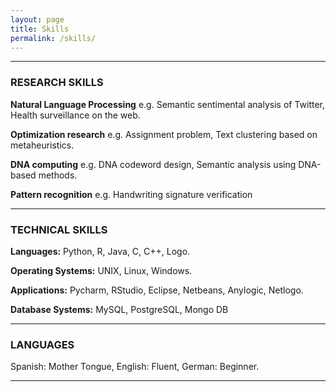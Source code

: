 ```yaml
---
layout: page
title: Skills
permalink: /skills/
---
```


---

### RESEARCH SKILLS 
**Natural Language Processing**  e.g. Semantic sentimental analysis of Twitter, Health surveillance on the web.

**Optimization research** e.g. Assignment problem, Text clustering based on metaheuristics.

**DNA computing** e.g. DNA codeword design, Semantic analysis using DNA-based methods.

**Pattern recognition** e.g. Handwriting signature verification


---

### TECHNICAL SKILLS 
**Languages:** Python, R, Java, C, C++, Logo.

**Operating Systems:** UNIX, Linux, Windows.

**Applications:** Pycharm, RStudio, Eclipse, Netbeans, Anylogic, Netlogo.

**Database Systems:** MySQL, PostgreSQL, Mongo DB

 

---

### LANGUAGES
Spanish: Mother Tongue, English: Fluent, German: Beginner.

---